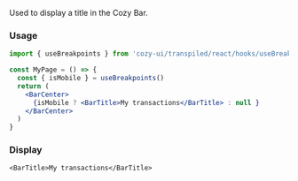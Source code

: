 Used to display a title in the Cozy Bar.

### Usage

```jsx static
import { useBreakpoints } from 'cozy-ui/transpiled/react/hooks/useBreakpoints'

const MyPage = () => {
  const { isMobile } = useBreakpoints()
  return (
    <BarCenter>
      {isMobile ? <BarTitle>My transactions</BarTitle> : null }
    </BarCenter>
  )
}
```

### Display

```
<BarTitle>My transactions</BarTitle>
```
